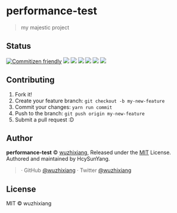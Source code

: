 # performance-test

> my majestic project

## Status

[![Commitizen friendly](https://img.shields.io/badge/commitizen-friendly-brightgreen.svg)](http://commitizen.github.io/cz-cli/)
[![](https://img.shields.io/circleci/project/github/wuzhixiang/performance-test.svg)](https://circleci.com/gh/wuzhixiang/performance-test/tree/master)
[![](https://img.shields.io/npm/v/performance-test.svg)](https://www.npmjs.com/package/performance-test)
[![](https://img.shields.io/npm/dm/performance-test.svg)](https://www.npmjs.com/package/performance-test)
[![](https://img.shields.io/npm/l/performance-test.svg)](https://www.npmjs.com/package/performance-test)
[![](https://img.shields.io/badge/support%20me-donate-ff00ff.svg)](https://www.patreon.com/wuzhixiang)
[![](https://img.shields.io/badge/code_style-prettier-ff69b4.svg)](https://github.com/prettier/prettier)

## Contributing

1. Fork it!
2. Create your feature branch: `git checkout -b my-new-feature`
3. Commit your changes: `yarn run commit`
4. Push to the branch: `git push origin my-new-feature`
5. Submit a pull request :D

## Author

**performance-test** © [wuzhixiang](https://github.com/wuzhixiang), Released under the [MIT](./LICENSE) License.<br>
Authored and maintained by HcySunYang.

> [](https://) · GitHub [@wuzhixiang](https://github.com/wuzhixiang) · Twitter [@wuzhixiang](https://twitter.com/wuzhixiang)

## License

MIT &copy; wuzhixiang
